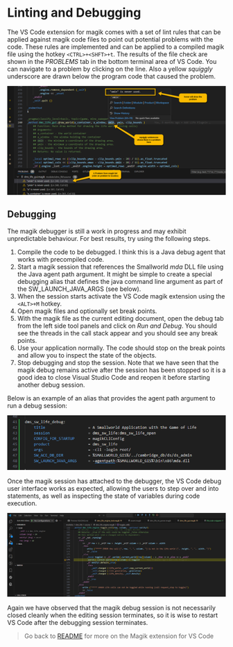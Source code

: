 # Linting and Debugging

The VS Code extension for magik comes with a set of lint rules that can be applied against magik code files to point out potential problems with the code.  These rules are implemented and can be applied to a compiled magik file using the hotkey `<CTRL>+<SHFT>+t`.  The results of the file check are shown in the _PROBLEMS_ tab in the bottom terminal area of VS Code.  You can navigate to a problem by clicking on the line.  Also a yellow _squiggly_ underscore are drawn below the program code that caused the problem.

![Linting](./images/linting.png)


## Debugging

The magik debugger is still a work in progress and may exhibit unpredictable behaviour.  For best results, try using the following steps.

1. Compile the code to be debugged.  I think this is a Java debug agent that works with precompiled code.
2. Start a magik session that references the Smallworld _mda_ DLL file using the Java agent path argument.  It might be simple to create a
special debugging alias that defines the java command line argument as part of the SW_LAUNCH_JAVA_ARGS (see below).
3. When the session starts activate the VS Code magik extension using the `<ALT>+M` hotkey.
4. Open magik files and optionally set break points.
5. With the magik file as the current editing document, open the debug tab from the left side tool panels and click on _Run and Debug_.  You should see the threads in the call stack appear and you should see any break points.
6. Use your application normally.  The code should stop on the break points and allow you to inspect the state of the objects.
7. Stop debugging and stop the session.  Note that we have seen that the magik debug remains active after the session has been stopped so it is a good idea to close Visual Studio Code and reopen it before starting another debug session.

Below is an example of an alias that provides the agent path argument to run a debug session:

![Debugging-alias](./images/debug_alias.png)

Once the magik session has attached to the debugger, the VS Code debug user interface works as expected, allowing the users to step over and into statements, as well as inspecting the state of variables during code execution.

![Debugging-Session](./images/debug_session.png)

Again we have observed that the magik debug session is not necessarily closed cleanly when the editing session terminates, so it is wise to restart VS Code after the debugging session terminates.

> Go back to [README](../README.md) for more on the Magik extension for VS Code
